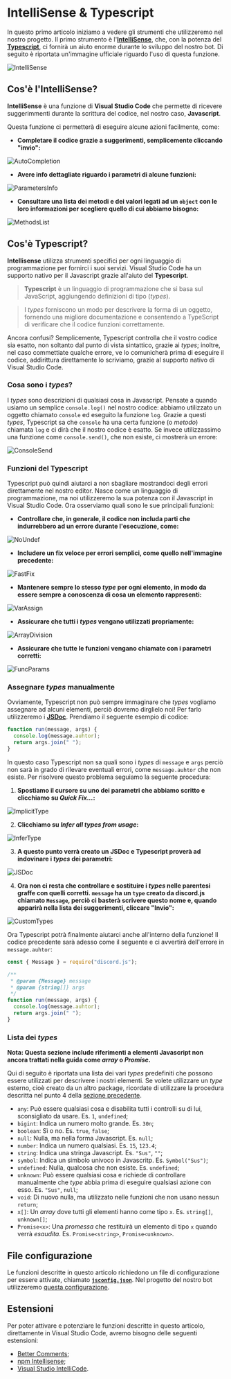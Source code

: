 # IntelliSense & Typescript

In questo primo articolo iniziamo a vedere gli strumenti che utilizzeremo nel nostro progetto. Il primo strumento è l'**[IntelliSense](https://code.visualstudio.com/docs/editor/intellisense)**, che, con la potenza del **[Typescript](https://www.typescriptlang.org/)**, ci fornirà un aiuto enorme durante lo sviluppo del nostro bot. Di seguito è riportata un'immagine ufficiale riguardo l'uso di questa funzione.

![IntelliSense](/images/1/IntelliSense.gif)

## Cos'è l'**IntelliSense**?

**IntelliSense** è una funzione di **Visual Studio Code** che permette di ricevere suggerimmenti durante la scrittura del codice, nel nostro caso, **Javascript**.

Questa funzione ci permetterà di eseguire alcune azioni facilmente, come:

- **Completare il codice grazie a suggerimenti, semplicemente cliccando "invio":**

![AutoCompletion](/images/1/AutoCompletion.gif)

- **Avere info dettagliate riguardo i parametri di alcune funzioni:**

![ParametersInfo](/images/1/ParamsInfo.png)

- **Consultare una lista dei metodi e dei valori legati ad un `object` con le loro informazioni per scegliere quello di cui abbiamo bisogno:**

![MethodsList](/images/1/MethodsList.gif)

## Cos'è Typescript?

**Intellisense** utilizza strumenti specifici per ogni linguaggio di programmazione per fornirci i suoi servizi. Visual Studio Code ha un supporto nativo per il Javascript grazie all'aiuto del **Typescript**.

> **Typescript** è un linguaggio di programmazione che si basa sul JavaScript, aggiungendo definizioni di tipo (_types_).

> I _types_ forniscono un modo per descrivere la forma di un oggetto, fornendo una migliore documentazione e consentendo a TypeScript di verificare che il codice funzioni correttamente.

Ancora confusi? Semplicemente, Typescript controlla che il vostro codice sia esatto, non soltanto dal punto di vista sintattico, grazie ai _types_; inoltre, nel caso commettiate qualche errore, ve lo comunicherà prima di eseguire il codice, addirittura direttamente lo scriviamo, grazie al supporto nativo di Visual Studio Code.

### Cosa sono i _types_?

I _types_ sono descrizioni di qualsiasi cosa in Javascript. Pensate a quando usiamo un semplice `console.log()` nel nostro codice: abbiamo utilizzato un oggetto chiamato `console` ed eseguito la funzione `log`. Grazie a questi _types_, Typescript sa che `console` ha una certa funzione (o _metodo_) chiamata `log` e ci dirà che il nostro codice è esatto. Se invece utilizzassimo una funzione come `console.send()`, che non esiste, ci mostrerà un errore:

![ConsoleSend](/images/1/ConsoleSend.png)

### Funzioni del Typescript

Typescript può quindi aiutarci a non sbagliare mostrandoci degli errori direttamente nel nostro editor. Nasce come un linguaggio di programmazione, ma noi utilizzeremo la sua potenza con il Javascript in Visual Studio Code. Ora osserviamo quali sono le sue principali funzioni:

- **Controllare che, in generale, il codice non includa parti che indurrebbero ad un errore durante l'esecuzione, come:**

![NoUndef](/images/1/NoUndef.png)

- **Includere un fix veloce per errori semplici, come quello nell'immagine precedente:**

![FastFix](/images/1/FastFix.png)

- **Mantenere sempre lo stesso _type_ per ogni elemento, in modo da essere sempre a conoscenza di cosa un elemento rappresenti:**

![VarAssign](/images/1/VarAssign.png)

- **Assicurare che tutti i _types_ vengano utilizzati propriamente:**

![ArrayDivision](/images/1/ArrayDivision.png)

- **Assicurare che tutte le funzioni vengano chiamate con i parametri corretti:**

![FuncParams](/images/1/FuncParams.png)

### Assegnare _types_ manualmente

Ovviamente, Typescript non può sempre immaginare che _types_ vogliamo assegnare ad alcuni elementi, perciò dovremo dirglielo noi! Per farlo utilizzeremo i **[JSDoc](https://www.typescriptlang.org/docs/handbook/jsdoc-supported-types.html)**. Prendiamo il seguente esempio di codice:

```js
function run(message, args) {
  console.log(message.auhtor);
  return args.join(" ");
}
```

In questo caso Typescript non sa quali sono i _types_ di `message` e `args` perciò non sarà in grado di rilevare eventuali errori, come `message.auhtor` che non esiste. Per risolvere questo problema seguiamo la seguente procedura:

1. **Spostiamo il cursore su uno dei parametri che abbiamo scritto e clicchiamo su _Quick Fix..._:**

![ImplicitType](/images/1/ImplicitType.png)

2. **Clicchiamo su _Infer all types from usage_:**

![InferType](/images/1/InferType.png)

3. **A questo punto verrà creato un JSDoc e Typescript proverà ad indovinare i _types_ dei parametri:**

![JSDoc](/images/1/JSDoc.png)

4. **Ora non ci resta che controllare e sostituire i _types_ nelle parentesi graffe con quelli corretti. `message` ha un `type` creato da discord.js chiamato `Message`, perciò ci basterà scrivere questo nome e, quando apparirà nella lista dei suggerimenti, cliccare "Invio":**

![CustomTypes](/images/1/CustomTypes.png)

Ora Typescript potrà finalmente aiutarci anche all'interno della funzione! Il codice precedente sarà adesso come il seguente e ci avvertirà dell'errore in `message.auhtor`:

```js
const { Message } = require("discord.js");

/**
 * @param {Message} message
 * @param {string[]} args
 */
function run(message, args) {
  console.log(message.auhtor);
  return args.join(" ");
}
```

### Lista dei _types_

**Nota: Questa sezione include riferimenti a elementi Javascript non ancora trattati nella guida come _array_ o _Promise_.**

Qui di seguito è riportata una lista dei vari _types_ predefiniti che possono essere utilizzati per descrivere i nostri elementi. Se volete utilizzare un _type_ esterno, cioè creato da un altro package, ricordate di utilizzare la procedura descritta nel punto 4 della [sezione precedente](#assegnare-types-manualmente).

- `any`: Può essere qualsiasi cosa e disabilita tutti i controlli su di lui, sconsigliato da usare. Es. `1`, `undefined`;
- `bigint`: Indica un numero molto grande. Es. `30n`;
- `boolean`: Sì o no. Es. `true`, `false`;
- `null`: Nulla, ma nella forma Javascript. Es. `null`;
- `number`: Indica un numero qualsiasi. Es. `15`, `123.4`;
- `string`: Indica una stringa Javascript. Es. `"Sus"`, `""`;
- `symbol`: Indica un simbolo univoco in Javascritp. Es. `Symbol("Sus")`;
- `undefined`: Nulla, qualcosa che non esiste. Es. `undefined`;
- `unknown`: Può essere qualsiasi cosa e richiede di controllare manualmente che _type_ abbia prima di eseguire qualsiasi azione con esso. Es. `"Sus"`, `null`;
- `void`: Di nuovo nulla, ma utilizzato nelle funzioni che non usano nessun `return`;
- `x[]`: Un _array_ dove tutti gli elementi hanno come tipo `x`. Es. `string[]`, `unknown[]`;
- `Promise<x>`: Una _promessa_ che restituirà un elemento di tipo `x` quando verrà _esaudita_. Es. `Promise<string>`, `Promise<unknown>`.

## File configurazione

Le funzioni descritte in questo articolo richiedono un file di configurazione per essere attivate, chiamato **[`jsconfig.json`](https://code.visualstudio.com/docs/languages/jsconfig)**. Nel progetto del nostro bot utilizzeremo [questa configurazione](/jsconfig.json).

## Estensioni

Per poter attivare e potenziare le funzioni descritte in questo articolo, direttamente in Visual Studio Code, avremo bisogno delle seguenti estensioni:

- [Better Comments](https://marketplace.visualstudio.com/items?itemName=aaron-bond.better-comments);
- [npm Intellisense](https://marketplace.visualstudio.com/items?itemName=christian-kohler.npm-intellisense);
- [Visual Studio IntelliCode](https://marketplace.visualstudio.com/items?itemName=VisualStudioExptTeam.vscodeintellicode).
